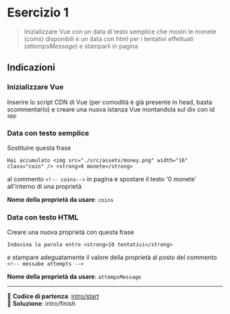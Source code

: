 # Esercizio 1

> Inizializzare Vue con un data di testo semplice che mostri le monete (_coins_) disponibili e un data con html per i tentativi effettuati (_attempsMessage_) e stamparli in pagina

## Indicazioni

### Inizializzare Vue

Inserire lo script CDN di Vue (per comodità è già presente in head, basta scommentarlo) e creare una nuova istanza Vue montandola sul div con id `app`

### Data con testo semplice

Sostituire questa frase

```
Hai accumulato <img src="./src/assets/money.png" width="16" class="coin" /> <strong>0 monete</strong>
```

al commento `<!-- coins-->` in pagina e spostare il testo '0 monete' all'interno di una proprietà

**Nome della proprietà da usare**: `coins`

### Data con testo HTML

Creare una nuova proprietà con questa frase

```
Indovina la parola entro <strong>10 tentativi</strong>
```

e stampare adeguatamente il valore della proprietà al posto del commento `<!-- messabe attempts -->`

**Nome della proprietà da usare**: `attempsMessage`

-----------

💪 **Codice di partenza**: [intro/start](https://github.com/lorenaramonda/hanged-cdn/tree/intro/start)  
🤫 **Soluzione**: intro/finish